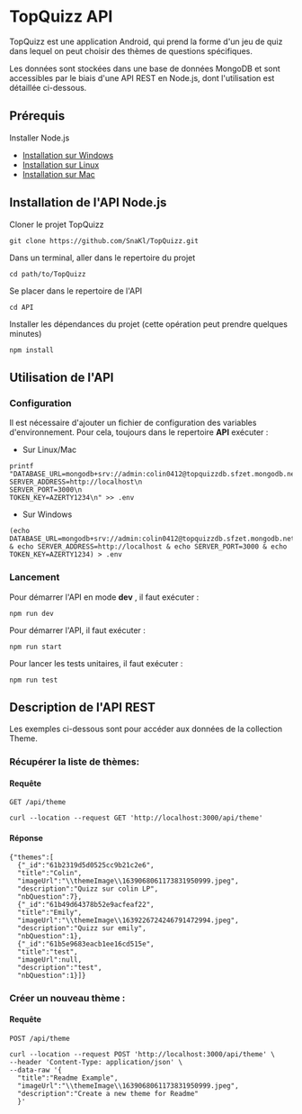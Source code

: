 # TopQuizz API

TopQuizz est une application Android, qui prend la forme d'un jeu de quiz dans lequel on peut choisir des thèmes de questions spécifiques.

Les données sont stockées dans une base de données MongoDB et sont accessibles par le biais d'une API REST en Node.js, dont l'utilisation est détaillée ci-dessous.

## Prérequis

Installer Node.js
* [Installation sur Windows](https://nodejs.org/dist/v16.13.1/node-v16.13.1-x86.msi)
* [Installation sur Linux](https://nodejs.org/dist/v16.13.1/node-v16.13.1.tar.gz)
* [Installation sur Mac](https://nodejs.org/dist/v16.13.1/node-v16.13.1.pkg)

## Installation de l'API Node.js

Cloner le projet TopQuizz 
``` 
git clone https://github.com/SnaKl/TopQuizz.git
```

Dans un terminal, aller dans le repertoire du projet 
```
cd path/to/TopQuizz
```
Se placer dans le repertoire de l'API
```
cd API
```
Installer les dépendances du projet (cette opération peut prendre quelques minutes)
```
npm install
```
## Utilisation de l'API

### Configuration 

Il est nécessaire d'ajouter un fichier de configuration des variables d'environnement. Pour cela, toujours dans le repertoire __API__  exécuter :
* Sur Linux/Mac 
``` 
printf "DATABASE_URL=mongodb+srv://admin:colin0412@topquizzdb.sfzet.mongodb.net/TopQuizz\n
SERVER_ADDRESS=http://localhost\n
SERVER_PORT=3000\n
TOKEN_KEY=AZERTY1234\n" >> .env
```
* Sur Windows 
``` 
(echo DATABASE_URL=mongodb+srv://admin:colin0412@topquizzdb.sfzet.mongodb.net/TopQuizz & echo SERVER_ADDRESS=http://localhost & echo SERVER_PORT=3000 & echo TOKEN_KEY=AZERTY1234) > .env
```

### Lancement 
Pour démarrer l'API en mode __dev__ , il faut exécuter : 
```
npm run dev
```

Pour démarrer l'API, il faut exécuter :
```
npm run start
```

Pour lancer les tests unitaires, il faut exécuter :
```
npm run test
```

## Description de l'API REST

Les exemples ci-dessous sont pour accéder aux données de la collection Theme.

### Récupérer la liste de thèmes:

#### Requête 
```GET /api/theme```

```
curl --location --request GET 'http://localhost:3000/api/theme'
```
#### Réponse 

```
{"themes":[
  {"_id":"61b2319d5d0525cc9b21c2e6",
  "title":"Colin",
  "imageUrl":"\\themeImage\\1639068061173831950999.jpeg",
  "description":"Quizz sur colin LP",
  "nbQuestion":7},
  {"_id":"61b49d64378b52e9acfeaf22",
  "title":"Emily",
  "imageUrl":"\\themeImage\\1639226724246791472994.jpeg",
  "description":"Quizz sur emily",
  "nbQuestion":1},
  {"_id":"61b5e9683eacb1ee16cd515e",
  "title":"test",
  "imageUrl":null,
  "description":"test",
  "nbQuestion":1}]}
```

### Créer un nouveau thème :

#### Requête 
```POST /api/theme```

```
curl --location --request POST 'http://localhost:3000/api/theme' \
--header 'Content-Type: application/json' \
--data-raw '{
  "title":"Readme Example",
  "imageUrl":"\\themeImage\\1639068061173831950999.jpeg",
  "description":"Create a new theme for Readme"
  }'
```


